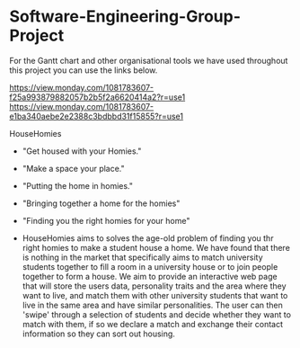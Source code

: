 # Software-Engineering-Group-Project

For the Gantt chart and other organisational tools we have used throughout this project you can use the links below.

https://view.monday.com/1081783607-f25a993879882057b2b5f2a6620414a2?r=use1
https://view.monday.com/1081783607-e1ba340aebe2e2388c3bdbbd31f15855?r=use1

HouseHomies

- "Get housed with your Homies."
- "Make a space your place."
- "Putting the home in homies."
- "Bringing together a home for the homies"
- "Finding you the right homies for your home"

- HouseHomies aims to solves the age-old problem of finding you thr right homies to make a student house a home. We have found that there is nothing in the market that specifically aims to match university students together to fill a room in a university house or to join people together to form a house. We aim to provide an interactive web page that will store the users data, personality traits and the area where they want to live, and match them with other university students that want to live in the same area and have similar personalities. The user can then 'swipe' through a selection of students and decide whether they want to match with them, if so we declare a match and exchange their contact information so they can sort out housing.


